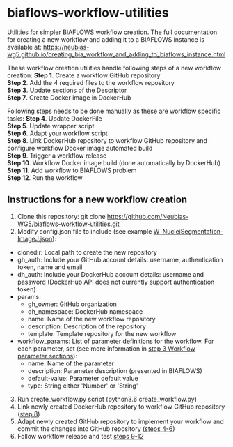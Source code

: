 # biaflows-workflow-utilities
Utilities for simpler BIAFLOWS workflow creation. The full documentation for creating a new workflow and adding it to a BIAFLOWS instance is available at:
https://neubias-wg5.github.io/creating_bia_workflow_and_adding_to_biaflows_instance.html

These workflow creation utilities handle following steps of a new workflow creation:
**Step 1**. Create a workflow GitHub repository\
**Step 2**. Add the 4 required files to the workflow repository\
**Step 3**. Update sections of the Descriptor\
**Step 7**. Create Docker image in DockerHub

Following steps needs to be done manually as these are workflow specific tasks:
**Step 4**. Update DockerFile\
**Step 5**. Update wrapper script\
**Step 6**. Adapt your workflow script\
**Step 8**. Link DockerHub repository to workflow GitHub repository and configure workflow Docker image automated build\
**Step 9**. Trigger a workflow release\
**Step 10**. Workflow Docker image build (done automatically by DockerHub)\
**Step 11**. Add workflow to BIAFLOWS problem\
**Step 12**. Run the workflow

## Instructions for a new workflow creation
1. Clone this repository: git clone https://github.com/Neubias-WG5/biaflows-workflow-utilities.git
2. Modify config.json file to include (see example [W_NucleiSegmentation-ImageJ.json](https://github.com/Neubias-WG5/biaflows-workflow-utilities/blob/master/W_NucleiSegmentation-ImageJ_example.json)):
- clonedir: Local path to create the new repository
- gh_auth: Include your GitHub account details: username, authentication token, name and email
- dh_auth: Include your DockerHub account details: username and password (DockerHub API does not currently support authentication token)
- params:
  - gh_owner: GitHub organization
  - dh_namespace: DockerHub namespace
  - name: Name of the new workflow repository
  - description: Description of the repository
  - template: Template repository for the new workflow
- workflow_params: List of parameter definitions for the workflow. For each parameter, set (see more information in [step 3 Workflow parameter sections](https://neubias-wg5.github.io/creating_bia_workflow_and_adding_to_biaflows_instance.html)):
  - name: Name of the parameter
  - description: Parameter description (presented in BIAFLOWS)
  - default-value: Parameter default value
  - type: String either 'Number' or 'String'
3. Run create_workflow.py script (python3.6 create_workflow.py)
4. Link newly created DockerHub repository to workflow GitHub repository ([step 8](https://neubias-wg5.github.io/creating_bia_workflow_and_adding_to_biaflows_instance.html))
5. Adapt newly created GitHub repository to implement your workflow and commit the changes into GitHub repository ([steps 4-6](https://neubias-wg5.github.io/creating_bia_workflow_and_adding_to_biaflows_instance.html))
6. Follow workflow release and test [steps 9-12](https://neubias-wg5.github.io/creating_bia_workflow_and_adding_to_biaflows_instance.html)
